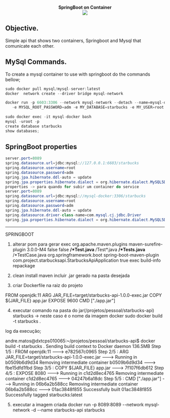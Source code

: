 <p align=center>
  <strong>SpringBoot on Container</strong> <br>
  <img src="https://geekflare.com/wp-content/uploads/2020/03/docker-security-495x160.jpg" />
</p>

## Objective.
  Simple api that shows two containers, Springboot and Mysql that comunicate each other. 

## MySql Commands.

To create a mysql container to use with springboot do the commands bellow;

```java
sudo docker pull mysql/mysql-server:latest
docker  network create --driver bridge mysql-network

docker run -p 6603:3306 --network mysql-network --detach --name=mysql-docker 
   -e MYSQL_ROOT_PASSWORD=adm -e MY_DATABASE=starbucks -e MY_USER=root mysql
   
sudo docker exec -it mysql-docker bash
mysql -uroot -p
create database starbucks
show databases;
```

## SpringBoot properties

```java
server.port=8089
spring.datasource.url=jdbc:mysql://127.0.0.1:6603/starbucks
spring.datasource.username=root
spring.datasource.password=adm
spring.jpa.hibernate.ddl-auto = update
spring.jpa.properties.hibernate.dialect = org.hibernate.dialect.MySQL5Dialect
properties -> para quando for subir um container do service
server.port=8089
spring.datasource.url=jdbc:mysql://mysql-docker:3306/starbucks
spring.datasource.username=root
spring.datasource.password=adm
spring.jpa.hibernate.ddl-auto = update
spring.datasource.driver-class-name=com.mysql.cj.jdbc.Driver
spring.jpa.properties.hibernate.dialect = org.hibernate.dialect.MySQL5Dialect

```

------------------------------------------------------------------------------------------------------------------------------------------------------------------
SPRINGBOOT

1. alterar pom para gerar exec
    <build>
        <plugins>
            <plugin>
                <groupId>org.apache.maven.plugins</groupId>
                <artifactId>maven-surefire-plugin</artifactId>
                <version>3.0.0-M4</version>
                <configuration>
                    <testFailureIgnore>false</testFailureIgnore>
                    <skip>false</skip>
                    <includes>
                        <include>**/*Test.java</include>
                        <include>**/Test*.java</include>
                        <include>**/*Tests.java</include>
                        <include>**/*TestCase.java</include>
                    </includes>
                </configuration>
            </plugin>
            <plugin>
                <groupId>org.springframework.boot</groupId>
                <artifactId>spring-boot-maven-plugin</artifactId>
                <configuration>
                    <mainClass>com.project.starbucksapi.StarbucksApiApplication</mainClass>
                    <executable>true</executable>
                    <classifier>exec</classifier>
                </configuration>
                <executions>
                    <execution>
                        <goals>
                            <goal>build-info</goal>
                            <goal>repackage</goal>
                        </goals>
                    </execution>
                </executions>
            </plugin>
        </plugins>
    </build>

2. clean install maven
incluir .jar gerado na pasta desejada

3. criar Dockerfile na raiz do projeto

FROM openjdk:11
ARG JAR_FILE=target/starbucks-api-1.0.0-exec.jar
COPY ${JAR_FILE} app.jar
EXPOSE 9600
CMD ["./app.jar"]

4. executar comando na pasta do jar(/projetos/pessoal/starbucks-api)
starbucks -> neste caso é o nome da imagem docker
sudo docker build -t starbucks .

log da execução;

andre.matos@dxtcps010065:~/projetos/pessoal/starbucks-api$ docker build -t starbucks .
Sending build context to Docker daemon  136.5MB
Step 1/5 : FROM openjdk:11
 ---> e782567c0965
Step 2/5 : ARG JAR_FILE=target/starbucks-api-1.0.0-exec.jar
 ---> Running in b0509b6d9d34
Removing intermediate container b0509b6d9d34
 ---> fbe15dfd1fbd
Step 3/5 : COPY ${JAR_FILE} app.jar
 ---> 7f107f6db612
Step 4/5 : EXPOSE 8080
 ---> Running in c1d2d8ec4765
Removing intermediate container c1d2d8ec4765
 ---> 04247b6a18dc
Step 5/5 : CMD ["./app.jar"]
 ---> Running in 06b6a2b588cc
Removing intermediate container 06b6a2b588cc
 ---> 01ac3848f855
Successfully built 01ac3848f855
Successfully tagged starbucks:latest

5. executar a imagem criada
docker run -p 8089:8089 --network mysql-network -d --name starbucks-api starbucks
